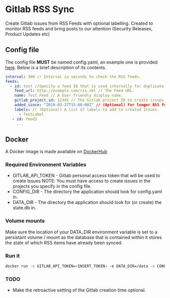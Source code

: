 # Gitlab RSS Sync
Create Gitlab issues from RSS Feeds with optional labelling.  Created to monitor RSS feeds and bring posts to
our attention (Security Releases, Product Updates etc)

## Config file

The config file **MUST** be named config.yaml, an example one is provided [here](config.yaml.example).  Below is a brief
 description of its contents.

```yaml
interval: 300 // Interval in seconds to check the RSS feeds.
feeds:
  - id: test //Specify a feed ID that is used internally for duplicate detection.
    feed_url: http://example.com/rss.xml // The Feed URL.
    name: Test Feed // A User friendly display name.
    gitlab_project_id: 12345 // The Gitlab project ID to create issues under.
    added_since: "2019-03-27T15:00:00Z" // (Optional) For longer RSS feeds specify a ISO 8601 DateTime to exclude items published/updated earlier than this
    labels: // (Optional) A list of labels to add to created Issues.
      - TestLabel
   - id: feed2
     ...
```

## Docker
A Docker image is made available on [DockerHub](https://hub.docker.com/r/adamhf/gitlabrsssync)

### Required Environment Variables
* GITLAB_API_TOKEN - Gitlab personal access token that will be used to create Issues NOTE: You must have access to create
issues in the projects you specify in the config file.
* CONFIG_DIR - The directory the application should look for config.yaml in.
* DATA_DIR - The directory the application should look for (or create) the state.db in.

### Volume mounts
Make sure the location of your DATA_DIR environment variable is set to a persistant volume / mount as the database
that is contained within it stores the state of which RSS items have already been synced.

### Run it
```sh
docker run -e GITLAB_API_TOKEN=<INSERT_TOKEN> -e DATA_DIR=/data -e CONFIG_DIR=/app -v <PATH_TO_DATA_DIR>:/data -v <PATH_TO_CONFIG_DIR>/config adamhf/rss-sync:latest
```

### TODO
* Make the retroactive setting of the Gitlab creation time optional.